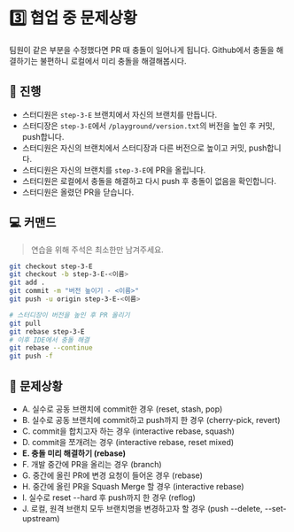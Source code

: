 # 3️⃣️ 협업 중 문제상황
 팀원이 같은 부분을 수정했다면 PR 때 충돌이 일어나게 됩니다. Github에서 충돌을 해결하기는 불편하니 로컬에서 미리 충돌을 해결해봅시다.
 
## 📜️ 진행
- 스터디원은 `step-3-E` 브랜치에서 자신의 브랜치를 만듭니다.
- 스터디장은 `step-3-E`에서 `/playground/version.txt`의 버전을 높인 후 커밋, push합니다.
- 스터디원은 자신의 브랜치에서 스터디장과 다른 버전으로 높이고 커밋, push합니다.
- 스터디원은 자신의 브랜치를 `step-3-E`에 PR을 올립니다.
- 스터디원은 로컬에서 충돌을 해결하고 다시 push 후 충돌이 없음을 확인합니다.
- 스터디원은 올렸던 PR을 닫습니다.

## 💻 커맨드
> 연습을 위해 주석은 최소한만 남겨주세요.
```bash
git checkout step-3-E
git checkout -b step-3-E-<이름>
git add .
git commit -m "버전 높이기 - <이름>"
git push -u origin step-3-E-<이름>

# 스터디장이 버전을 높인 후 PR 올리기
git pull
git rebase step-3-E
# 이후 IDE에서 충돌 해결
git rebase --continue
git push -f
```

## 🚨️ 문제상황
- A. 실수로 공동 브랜치에 commit한 경우 (reset, stash, pop)
- B. 실수로 공동 브랜치에 commit하고 push까지 한 경우 (cherry-pick, revert)
- C. commit을 합치고자 하는 경우 (interactive rebase, squash)
- D. commit을 쪼개려는 경우 (interactive rebase, reset mixed)
- **E. 충돌 미리 해결하기 (rebase)**
- F. 개발 중간에 PR을 올리는 경우 (branch)
- G. 중간에 올린 PR에 변경 요청이 들어온 경우 (rebase)
- H. 중간에 올린 PR을 Squash Merge 할 경우 (interactive rebase)
- I. 실수로 reset --hard 후 push까지 한 경우 (reflog)
- J. 로컬, 원격 브랜치 모두 브랜치명을 변경하고자 할 경우 (push --delete, --set-upstream)